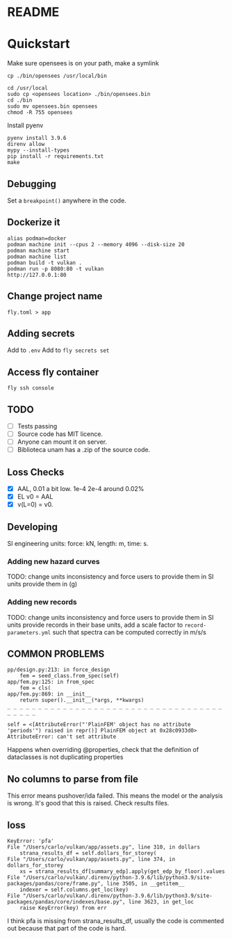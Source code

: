# README

# Quickstart

Make sure opensees is on your path, make a symlink

`cp ./bin/opensees /usr/local/bin`

```
cd /usr/local
sudo cp <opensees location> ./bin/opensees.bin
cd ./bin
sudo mv opensees.bin opensees
chmod -R 755 opensees
```

Install pyenv

```
pyenv install 3.9.6
direnv allow
mypy --install-types
pip install -r requirements.txt
make
```

## Debugging

Set a `breakpoint()` anywhere in the code.

## Dockerize it

```
alias podman=docker
podman machine init --cpus 2 --memory 4096 --disk-size 20
podman machine start
podman machine list
podman build -t vulkan .
podman run -p 8080:80 -t vulkan
http://127.0.0.1:80
```

## Change project name

`fly.toml > app`

## Adding secrets

Add to `.env`
Add to `fly secrets set`

## Access fly container

`fly ssh console`

## TODO

- [ ] Tests passing
- [ ] Source code has MIT licence.
- [ ] Anyone can mount it on server.
- [ ] Biblioteca unam has a .zip of the source code.

## Loss Checks

- [x] AAL, 0.01 a bit low. 1e-4 2e-4 around 0.02%
- [x] EL v0 = AAL
- [x] v(L=0) = v0.

## Developing

SI engineering units: force: kN, length: m, time: s.

### Adding new hazard curves

TODO: change units inconsistency and force users to provide them in SI units
provide them in (g)

### Adding new records

TODO: change units inconsistency and force users to provide them in SI units
provide records in their base units, add a scale factor to `record-parameters.yml` such that spectra can be computed correctly in m/s/s

## COMMON PROBLEMS

```
pp/design.py:213: in force_design
    fem = seed_class.from_spec(self)
app/fem.py:125: in from_spec
    fem = cls(
app/fem.py:869: in __init__
    return super().__init__(*args, **kwargs)
_ _ _ _ _ _ _ _ _ _ _ _ _ _ _ _ _ _ _ _ _ _ _ _ _ _ _ _ _ _ _ _ _ _ _ _ _ _ _ _

self = <[AttributeError("'PlainFEM' object has no attribute 'periods'") raised in repr()] PlainFEM object at 0x28c0933d0>
AttributeError: can't set attribute
```

Happens when overriding @properties, check that the definition of dataclasses is not duplicating properties

## No columns to parse from file

This error means pushover/ida failed.
This means the model or the analysis is wrong.
It's good that this is raised. Check results files.

## loss

```
KeyError: 'pfa'
File "/Users/carlo/vulkan/app/assets.py", line 310, in dollars
    strana_results_df = self.dollars_for_storey(
File "/Users/carlo/vulkan/app/assets.py", line 374, in dollars_for_storey
    xs = strana_results_df[summary_edp].apply(get_edp_by_floor).values
File "/Users/carlo/vulkan/.direnv/python-3.9.6/lib/python3.9/site-packages/pandas/core/frame.py", line 3505, in __getitem__
    indexer = self.columns.get_loc(key)
File "/Users/carlo/vulkan/.direnv/python-3.9.6/lib/python3.9/site-packages/pandas/core/indexes/base.py", line 3623, in get_loc
    raise KeyError(key) from err
```

I think pfa is missing from strana_results_df, usually the code is commented out because that part of the code is hard.
